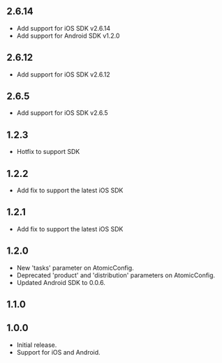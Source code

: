 ## 2.6.14

- Add support for iOS SDK v2.6.14
- Add support for Android SDK v1.2.0

## 2.6.12

- Add support for iOS SDK v2.6.12

## 2.6.5

- Add support for iOS SDK v2.6.5

## 1.2.3

- Hotfix to support SDK

## 1.2.2

- Add fix to support the latest iOS SDK

## 1.2.1

- Add fix to support the latest iOS SDK

## 1.2.0

- New 'tasks' parameter on AtomicConfig.
- Deprecated 'product' and 'distribution' parameters on AtomicConfig.
- Updated Android SDK to 0.0.6.

## 1.1.0

## 1.0.0

- Initial release.
- Support for iOS and Android.
